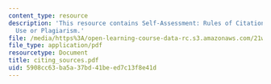 ```yaml
---
content_type: resource
description: 'This resource contains Self-Assessment: Rules of Citation, Acceptable
  Use or Plagiarism.'
file: /media/https%3A/open-learning-course-data-rc.s3.amazonaws.com/21w-732-2-introduction-to-technical-communication-ethics-in-science-and-technology-fall-2006/5908cc63ba5a37bd41beed7c13f8e41d_citing_sources.pdf
file_type: application/pdf
resourcetype: Document
title: citing_sources.pdf
uid: 5908cc63-ba5a-37bd-41be-ed7c13f8e41d
---
```

